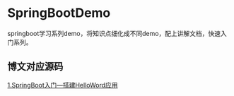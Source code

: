 # SpringBootDemo
springboot学习系列demo，将知识点细化成不同demo，配上讲解文档，快速入门系列。

## 博文对应源码
[1.SpringBoot入门—搭建HelloWord应用](https://mp.weixin.qq.com/s/D2zj94eBvDvUDTzSbmXV6Q)
